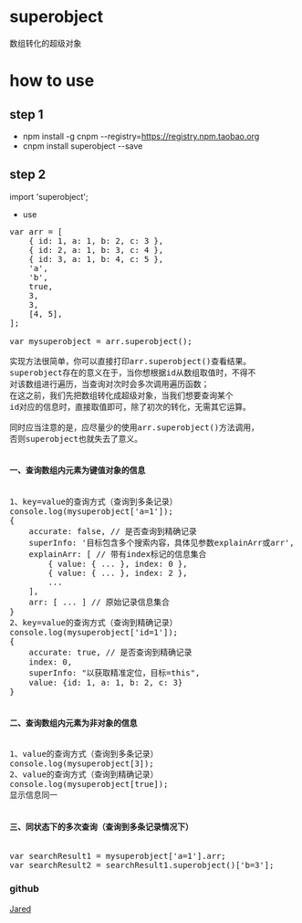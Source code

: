 # superobject
数组转化的超级对象

# how to use
## step 1
- npm install -g cnpm --registry=https://registry.npm.taobao.org
- cnpm install superobject --save

## step 2
import 'superobject';

- use

<pre>
var arr = [
    { id: 1, a: 1, b: 2, c: 3 },
    { id: 2, a: 1, b: 3, c: 4 },
    { id: 3, a: 1, b: 4, c: 5 },
    'a',
    'b',
    true,
    3,
    3,
    [4, 5],
];

var mysuperobject = arr.superobject();

实现方法很简单，你可以直接打印arr.superobject()查看结果。
superobject存在的意义在于，当你想根据id从数组取值时，不得不
对该数组进行遍历，当查询对次时会多次调用遍历函数；
在这之前，我们先把数组转化成超级对象，当我们想要查询某个
id对应的信息时，直接取值即可，除了初次的转化，无需其它运算。

同时应当注意的是，应尽量少的使用arr.superobject()方法调用，
否则superobject也就失去了意义。

<h4>一、查询数组内元素为键值对象的信息</h4>
1、key=value的查询方式（查询到多条记录）
console.log(mysuperobject['a=1']);
{ 
    accurate: false, // 是否查询到精确记录
    superInfo: '目标包含多个搜索内容，具体见参数explainArr或arr', 
    explainArr: [ // 带有index标记的信息集合
        { value: { ... }, index: 0 },
        { value: { ... }, index: 2 }, 
        ...
    ],
    arr: [ ... ] // 原始记录信息集合
} 
2、key=value的查询方式（查询到精确记录）
console.log(mysuperobject['id=1']);
{ 
    accurate: true, // 是否查询到精确记录
    index: 0,
    superInfo: "以获取精准定位，目标=this",
    value: {id: 1, a: 1, b: 2, c: 3}
}

<h4>二、查询数组内元素为非对象的信息</h4>
1、value的查询方式（查询到多条记录）
console.log(mysuperobject[3]);
2、value的查询方式（查询到精确记录）
console.log(mysuperobject[true]);
显示信息同一

<h4>三、同状态下的多次查询（查询到多条记录情况下）</h4>
var searchResult1 = mysuperobject['a=1'].arr;
var searchResult2 = searchResult1.superobject()['b=3'];
</pre>

### github
[Jared](https://github.com/aisriver/superobject.git)